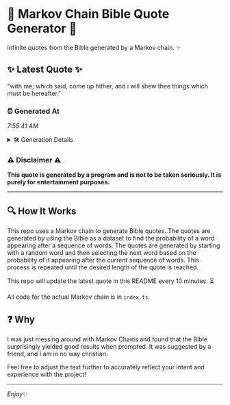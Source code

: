 # 📖 Markov Chain Bible Quote Generator 📖

Infinite quotes from the Bible generated by a Markov chain. ✨

## ✨ Latest Quote ✨
"with me; which said, come up hither, and i will shew thee things which must be hereafter."

### ⏰ Generated At
*7:55:41 AM*

<details>
    <summary>🛠️ Generation Details</summary>
    <p>
        <strong>🌱 Seed:</strong> with<br>
        <strong>🔄 Iterations:</strong> 16<br>
        <strong>📜 Context History:</strong><br>[ with ]: me;<br>[ with, me; ]: which<br>[ with, me;, which ]: said,<br>[ with, me;, which, said, ]: come<br>[ with, me;, which, said,, come ]: up<br>[ with, me;, which, said,, come, up ]: hither,<br>[ me;, which, said,, come, up, hither, ]: and<br>[ which, said,, come, up, hither,, and ]: i<br>[ said,, come, up, hither,, and, i ]: will<br>[ come, up, hither,, and, i, will ]: shew<br>[ up, hither,, and, i, will, shew ]: thee<br>[ hither,, and, i, will, shew, thee ]: things<br>[ and, i, will, shew, thee, things ]: which<br>[ i, will, shew, thee, things, which ]: must<br>[ will, shew, thee, things, which, must ]: be<br>[ shew, thee, things, which, must, be ]: hereafter.<br>
    </p>
</details>

### ⚠️ Disclaimer ⚠️
**This quote is generated by a program and is not to be taken seriously. It is purely for entertainment purposes.**

---

## 🔍 How It Works

This repo uses a Markov chain to generate Bible quotes. The quotes are generated by using the Bible as a dataset to find the probability of a word appearing after a sequence of words. The quotes are generated by starting with a random word and then selecting the next word based on the probability of it appearing after the current sequence of words. This process is repeated until the desired length of the quote is reached.

This repo will update the latest quote in this README every 10 minutes. ⏳

All code for the actual Markov chain is in `index.ts`.

## ❓ Why

I was just messing around with Markov Chains and found that the Bible surprisingly yielded good results when prompted. 
It was suggested by a friend, and I am in no way christian.

Feel free to adjust the text further to accurately reflect your intent and experience with the project!

---

*Enjoy*✨
